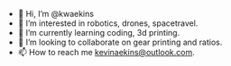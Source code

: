 - 👋 Hi, I’m @kwaekins
- 👀 I’m interested in robotics, drones, spacetravel.
- 🌱 I’m currently learning coding, 3d printing.
- 💞️ I’m looking to collaborate on gear printing and ratios.
- 📫 How to reach me kevinaekins@outlook.com.

<!---
kwaekins/kwaekins is a ✨ special ✨ repository because its `README.md` (this file) appears on your GitHub profile.
You can click the Preview link to take a look at your changes.
--->
